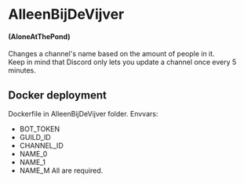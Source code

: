 # AlleenBijDeVijver
#### (AloneAtThePond)
Changes a channel's name based on the amount of people in it.  
Keep in mind that Discord only lets you update a channel once every 5 minutes.

## Docker deployment
Dockerfile in AlleenBijDeVijver folder. Envvars:
- BOT_TOKEN
- GUILD_ID
- CHANNEL_ID
- NAME_0
- NAME_1
- NAME_M
All are required.
